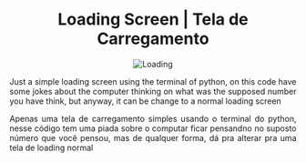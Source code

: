 <div align="center">
<h1>Loading Screen  | Tela de Carregamento</h1>

  ![Loading](https://github.com/Batatexy/python-loading-screen/assets/141431095/ed12b193-5ce0-407d-a328-c78533b64b82)
  <br>
  
</div>

<div align="justify">
  <p>
    Just a simple loading screen using the terminal of python, on this code have some jokes about the computer thinking on what was the supposed number you have think, but anyway, it can be change to a normal loading screen
  </p>

  <p>
    Apenas uma tela de carregamento simples usando o terminal do python, nesse código tem uma piada sobre o computar ficar pensandno no suposto número que você pensou, mas de qualquer forma, dá pra alterar pra uma tela de loading normal
  </p>
</div>
